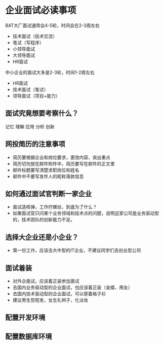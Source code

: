 # 企业面试必读事项

BAT大厂面试通常会4-5轮，时间会在2-3周左右
- 技术面试（技术交流）
- 笔试（写程序）
- 小领导面试
- 大领导面试
- HR面试

中小企业的面试大多是2-3轮，时间1-2周左右
- HR面试
- 技术面试（笔试）
- 领导面试（项目+能力）

## 面试究竟想要考察什么？

记忆
理解
应用
分析
创新

## 网投简历的注意事项
- 简历要根据企业和岗位要求，更改内容，突出重点
- 简历切勿放在邮件附件中，简历要写在邮件的正文里
- 邮件标题要写清楚求职岗位和姓名
- 邮件中不要写发件人的昵称落款信息

## 如何通过面试官判断一家企业
- 面试造核弹，工作拧螺丝，到底为了什么？
- 如果面试官只问某个业务领域和技术点的问题，说明这家公司是业务驱动型的，技术团队的创新能力不足。

## 选择大企业还是小企业？
- 第一份工作，应该去大中型的IT企业，不建议同学们去创业型公司

## 面试着装
- 对外企面试，应该着正装参加面试
- 去国内业务驱动型的企业面试，也应该着正装（金蝶，用友）
- 去国内技术驱动型的企业面试，可以穿着格子衫
- 建议男生剪短发，女生扎辫子，化淡妆

## 配置开发环境

## 配置数据库环境

